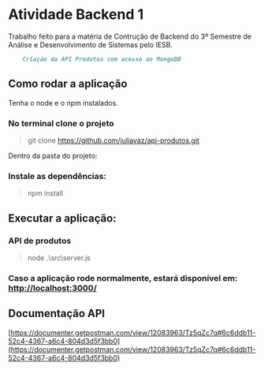 # Atividade Backend 1

Trabalho feito para a matéria de Contrução de Backend do 3º Semestre de Análise e Desenvolvimento de Sistemas pelo IESB.

```markdown
    Criação da API Produtos com acesso ao MongoDB
```
## Como rodar a aplicação

Tenha o node e o npm instalados.

### No terminal clone o projeto
> git clone https://github.com/juliavaz/api-produtos.git

Dentro da pasta do projeto:

### Instale as dependências:
> npm install

## Executar a aplicação:

### API de produtos
> node .\src\server.js

### Caso a aplicação rode normalmente, estará disponível em: [http://localhost:3000/](http://localhost:3000/)

## Documentação API

[https://documenter.getpostman.com/view/12083963/Tz5qZc7q#6c6ddb11-52c4-4367-a6c4-804d3d5f3bb0](https://documenter.getpostman.com/view/12083963/Tz5qZc7q#6c6ddb11-52c4-4367-a6c4-804d3d5f3bb0)
